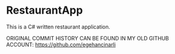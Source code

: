 # RestaurantApp
This is a C# written restaurant application.

ORIGINAL COMMIT HISTORY CAN BE FOUND IN MY OLD GITHUB ACCOUNT: https://github.com/egehancinarli
